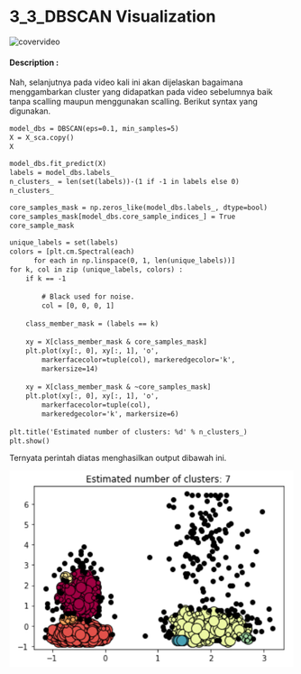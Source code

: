 # 3_3_DBSCAN Visualization

![covervideo](http://bit.ly/makeaicovervideo)

#### **Description :**

Nah, selanjutnya pada video kali ini akan dijelaskan  bagaimana menggambarkan cluster yang didapatkan pada video sebelumnya baik tanpa scalling maupun menggunakan scalling. Berikut syntax yang digunakan.
```
model_dbs = DBSCAN(eps=0.1, min_samples=5)
X = X_sca.copy()
X
```
```
model_dbs.fit_predict(X)
labels = model_dbs.labels_
n_clusters_ = len(set(labels))-(1 if -1 in labels else 0)
n_clusters_
```
```
core_samples_mask = np.zeros_like(model_dbs.labels_, dtype=bool)
core_samples_mask[model_dbs.core_sample_indices_] = True
core_sample_mask
```
```
unique_labels = set(labels)
colors = [plt.cm.Spectral(each)
	  for each in np.linspace(0, 1, len(unique_labels))]
for k, col in zip (unique_labels, colors) :
	if k == -1
		
        # Black used for noise.
		col = [0, 0, 0, 1]

	class_member_mask = (labels == k)

	xy = X[class_member_mask & core_samples_mask]
	plt.plot(xy[:, 0], xy[:, 1], 'o',
        markerfacecolor=tuple(col), markeredgecolor='k',
        markersize=14)

	xy = X[class_member_mask & ~core_samples_mask]
	plt.plot(xy[:, 0], xy[:, 1], 'o',
        markerfacecolor=tuple(col),
        markeredgecolor='k', markersize=6)

plt.title('Estimated number of clusters: %d' % n_clusters_)
plt.show()
```
Ternyata perintah diatas menghasilkan output dibawah ini.

![Assets](https://github.com/BenedictusAryo/documents_assets/raw/master/New%20CourseMap/Intermediate%20Course/4_Clustering%20and%20Unsupervised%20Machine%20Learning/assets/9.png)

